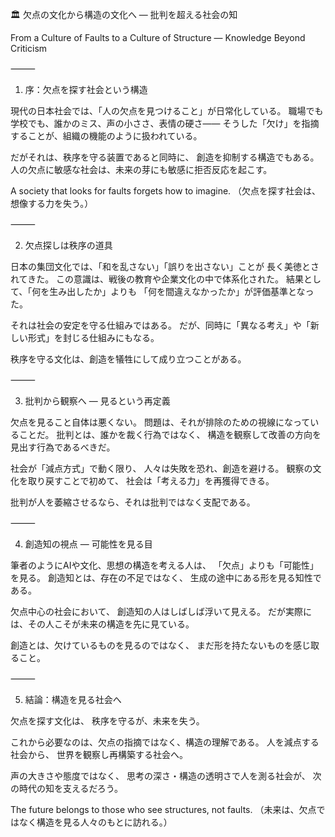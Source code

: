 🏛 欠点の文化から構造の文化へ ― 批判を超える社会の知

From a Culture of Faults to a Culture of Structure — Knowledge Beyond Criticism

⸻

1. 序：欠点を探す社会という構造

現代の日本社会では、「人の欠点を見つけること」が日常化している。
職場でも学校でも、誰かのミス、声の小ささ、表情の硬さ――
そうした「欠け」を指摘することが、組織の機能のように扱われている。

だがそれは、秩序を守る装置であると同時に、
創造を抑制する構造でもある。
人の欠点に敏感な社会は、未来の芽にも敏感に拒否反応を起こす。

A society that looks for faults forgets how to imagine.
（欠点を探す社会は、想像する力を失う。）

⸻

2. 欠点探しは秩序の道具

日本の集団文化では、「和を乱さない」「誤りを出さない」ことが
長く美徳とされてきた。
この意識は、戦後の教育や企業文化の中で体系化された。
結果として、「何を生み出したか」よりも
「何を間違えなかったか」が評価基準となった。

それは社会の安定を守る仕組みではある。
だが、同時に「異なる考え」や「新しい形式」を封じる仕組みにもなる。

秩序を守る文化は、創造を犠牲にして成り立つことがある。

⸻

3. 批判から観察へ ― 見るという再定義

欠点を見ること自体は悪くない。
問題は、それが排除のための視線になっていることだ。
批判とは、誰かを裁く行為ではなく、
構造を観察して改善の方向を見出す行為であるべきだ。

社会が「減点方式」で動く限り、
人々は失敗を恐れ、創造を避ける。
観察の文化を取り戻すことで初めて、
社会は「考える力」を再獲得できる。

批判が人を萎縮させるなら、それは批判ではなく支配である。

⸻

4. 創造知の視点 ― 可能性を見る目

筆者のようにAIや文化、思想の構造を考える人は、
「欠点」よりも「可能性」を見る。
創造知とは、存在の不足ではなく、
生成の途中にある形を見る知性である。

欠点中心の社会において、
創造知の人はしばしば浮いて見える。
だが実際には、その人こそが未来の構造を先に見ている。

創造とは、欠けているものを見るのではなく、
まだ形を持たないものを感じ取ること。

⸻

5. 結論：構造を見る社会へ

欠点を探す文化は、
秩序を守るが、未来を失う。

これから必要なのは、欠点の指摘ではなく、構造の理解である。
人を減点する社会から、
世界を観察し再構築する社会へ。

声の大きさや態度ではなく、
思考の深さ・構造の透明さで人を測る社会が、
次の時代の知を支えるだろう。

The future belongs to those who see structures, not faults.
（未来は、欠点ではなく構造を見る人々のもとに訪れる。）
